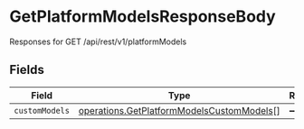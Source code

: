 # GetPlatformModelsResponseBody

Responses for GET /api/rest/v1/platformModels


## Fields

| Field                                                                                                         | Type                                                                                                          | Required                                                                                                      | Description                                                                                                   |
| ------------------------------------------------------------------------------------------------------------- | ------------------------------------------------------------------------------------------------------------- | ------------------------------------------------------------------------------------------------------------- | ------------------------------------------------------------------------------------------------------------- |
| `customModels`                                                                                                | [operations.GetPlatformModelsCustomModels](../../../sdk/models/operations/getplatformmodelscustommodels.md)[] | :heavy_minus_sign:                                                                                            | N/A                                                                                                           |